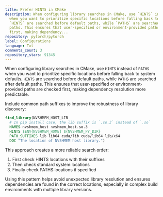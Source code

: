 ```yaml
---
title: Prefer HINTS in CMake
description: When configuring library searches in CMake, use `HINTS` instead of `PATHS`
  when you want to prioritize specific locations before falling back to system defaults.
  `HINTS` are searched before default paths, while `PATHS` are searched after default
  paths. This ensures that user-specified or environment-provided paths are checked
  first, making dependency...
repository: pytorch/pytorch
label: Configurations
language: Txt
comments_count: 3
repository_stars: 91345
---
```


When configuring library searches in CMake, use `HINTS` instead of `PATHS` when you want to prioritize specific locations before falling back to system defaults. `HINTS` are searched before default paths, while `PATHS` are searched after default paths. This ensures that user-specified or environment-provided paths are checked first, making dependency resolution more predictable.

Include common path suffixes to improve the robustness of library discovery:

```cmake
find_library(NVSHMEM_HOST_LIB
  # In pip install case, the lib suffix is `.so.3` instead of `.so`
  NAMES nvshmem_host nvshmem_host.so.3
  HINTS $ENV{NVSHMEM_HOME} ${NVSHMEM_PY_DIR}
  PATH_SUFFIXES lib lib64 cuda/lib cuda/lib64 lib/x64
  DOC "The location of NVSHMEM host library.")
```

This approach creates a more reliable search order:
1. First check HINTS locations with their suffixes
2. Then check standard system locations
3. Finally check PATHS locations if specified

Using this pattern helps avoid unexpected library resolution and ensures dependencies are found in the correct locations, especially in complex build environments with multiple library versions.